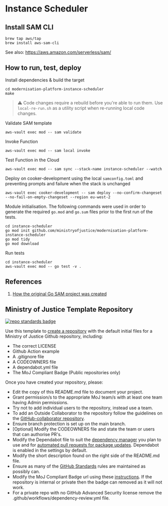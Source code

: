 # Instance Scheduler

## Install SAM CLI

```
brew tap aws/tap
brew install aws-sam-cli
```

See also: https://aws.amazon.com/serverless/sam/

## How to run, test, deploy

Install dependencies & build the target

    cd modernisation-platform-instance-scheduler
    make

> :warning: Code changes require a rebuild before you're able to run them. Use `local-re-run.sh` as a utility script when re-running local code changes.

Validate SAM template

    aws-vault exec mod -- sam validate

Invoke Function

    aws-vault exec mod -- sam local invoke

Test Function in the Cloud

    aws-vault exec mod -- sam sync --stack-name instance-scheduler --watch

Deploy on cooker-development using the local `samconfig.toml` and preventing prompts and failure when the stack is unchanged

    aws-vault exec cooker-development -- sam deploy --no-confirm-changeset --no-fail-on-empty-changeset --region eu-west-2

Module initialisation. The following commands were used in order to generate the required `go.mod` and `go.sum` files prior to the first run of the tests.

    cd instance-scheduler
    go mod init github.com/ministryofjustice/modernisation-platform-instance-scheduler
    go mod tidy
    go mod download

Run tests

    cd instance-scheduler
    aws-vault exec mod -- go test -v .

## References

1. [How the original Go SAM project was created](sam-init.md)

## Ministry of Justice Template Repository

[![repo standards badge](https://img.shields.io/badge/dynamic/json?color=blue&style=for-the-badge&logo=github&label=MoJ%20Compliant&query=%24.data%5B%3F%28%40.name%20%3D%3D%20%22template-repository%22%29%5D.status&url=https%3A%2F%2Foperations-engineering-reports.cloud-platform.service.justice.gov.uk%2Fgithub_repositories)](https://operations-engineering-reports.cloud-platform.service.justice.gov.uk/github_repositories#template-repository "Link to report")

Use this template to [create a repository] with the default initial files for a Ministry of Justice Github repository, including:

- The correct LICENSE
- Github Action example
- A .gitignore file
- A CODEOWNERS file
- A dependabot.yml file
- The MoJ Compliant Badge (Public repositories only)

Once you have created your repository, please:

- Edit the copy of this README.md file to document your project.
- Grant permission/s to the appropriate MoJ team/s with at least one team having Admin permissions.
- Try not to add individual users to the repository, instead use a team.
- To add an Outside Collaborator to the repository follow the guidelines on the [GitHub-collaborator repository](https://github.com/ministryofjustice/github-collaborators).
- Ensure branch protection is set up on the main branch.
- [Optional] Modify the CODEOWNERS file and state the team or users that can authorise PR's.
- Modify the Dependabot file to suit the [dependency manager](https://docs.github.com/en/code-security/dependabot/dependabot-version-updates/configuration-options-for-the-dependabot.yml-file#package-ecosystem) you plan to use and for [automated pull requests for package updates](https://docs.github.com/en/code-security/supply-chain-security/keeping-your-dependencies-updated-automatically/enabling-and-disabling-dependabot-version-updates#enabling-dependabot-version-updates). Dependabot is enabled in the settings by default.
- Modify the short description found on the right side of the README.md file.
- Ensure as many of the [GitHub Standards](https://github.com/ministryofjustice/github-repository-standards) rules are maintained as possibly can.
- Modify the MoJ Compliant Badge url using these [instructions](https://github.com/orgs/ministryofjustice/teams/operations-engineering/discussions). If the repository is internal or private then the badge can removed as it will not work.
- For a private repo with no GitHub Advanced Security license remove the .github/workflows/dependency-review.yml file.

[create a repository]: https://github.com/ministryofjustice/template-repository/generate
